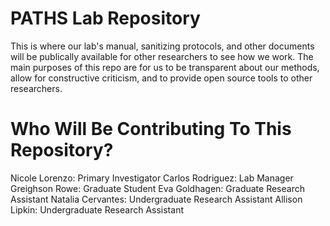 # PATHS Lab Repository

This is where our lab's manual, sanitizing protocols, and other documents will be publically available for other researchers to see how we work.
The main purposes of this repo are for us to be transparent about our methods, allow for constructive criticism, and to provide open source tools to other researchers.

# Who Will Be Contributing To This Repository?

Nicole Lorenzo: Primary Investigator
Carlos Rodriguez: Lab Manager
Greighson Rowe: Graduate Student
Eva Goldhagen: Graduate Research Assistant
Natalia Cervantes: Undergraduate Research Assistant
Allison Lipkin: Undergraduate Research Assistant

